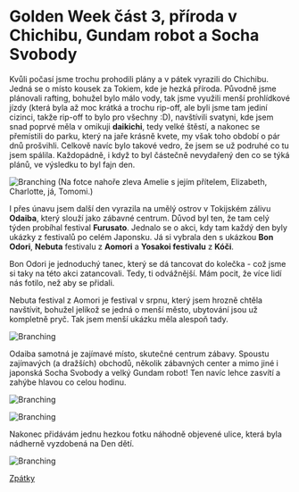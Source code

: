 # Golden Week část 3, příroda v Chichibu, Gundam robot a Socha Svobody 

Kvůli počasí jsme trochu prohodili plány a v pátek vyrazili do Chichibu. Jedná se o místo kousek za Tokiem, kde je hezká příroda. Původně jsme plánovali rafting, bohužel bylo málo vody, tak jsme využili menší prohlídkové jízdy (která byla až moc krátká a trochu rip-off, ale byli jsme tam jediní cizinci, takže rip-off to bylo pro všechny :D), navštívili svatyni, kde jsem snad poprvé měla v omikuji __daikichi__, tedy velké štěstí, a nakonec se přemístili do parku, který na jaře krásně kvete, my však toho období o pár dnů prošvihli. Celkově navíc bylo takové vedro, že jsem se už podruhé co tu jsem spálila. Každopádně, i když to byl částečně nevydařený den co se týká plánů, ve výsledku to byl fajn den.


![Branching](../photos/chichibu.jpg)
(Na fotce nahoře zleva Amelie s jejím přítelem, Elizabeth, Charlotte, já, Tomomi.)

I přes únavu jsem další den vyrazila na umělý ostrov v Tokijském zálivu **Odaiba**, který slouží jako zábavné centrum. Důvod byl ten, že tam celý týden probíhal festival **Furusato**. Jednalo se o akci, kdy tam každý den byly ukázky z festivalů po celém Japonsku. Já si vybrala den s ukázkou **Bon Odori**, **Nebuta** festivalu z **Aomori** a **Yosakoi festivalu** z **Kóči**. 

Bon Odori je jednoduchý tanec, který se dá tancovat do kolečka - což jsme si taky na této akci zatancovali. Tedy, ti odvážnější. Mám pocit, že více lidí nás fotilo, než aby se přidali. 

Nebuta festival z Aomori je festival v srpnu, který jsem hrozně chtěla navštívit, bohužel jelikož se jedná o menší město, ubytování jsou už kompletně pryč. Tak jsem menší ukázku měla alespoň tady.

![Branching](../photos/aomori.png)


Odaiba samotná je zajímavé místo, skutečné centrum zábavy. Spoustu zajímavých (a dražších) obchodů, několik zábavných center a mimo jiné i japonská Socha Svobody a velký Gundam robot! Ten navíc lehce zasvítí a zahýbe hlavou co celou hodinu.

![Branching](../photos/odaiba_socha_svobody.jpeg)


![Branching](../photos/gundam.jpeg)

Nakonec přidávám jednu hezkou fotku náhodně objevené ulice, která byla nádherně vyzdobená na Den dětí.

![Branching](../photos/randomstreet.jpeg)

[Zpátky](../)
